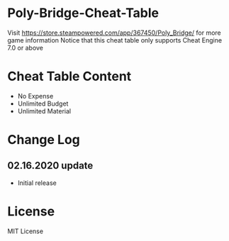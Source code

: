 # Poly-Bridge-Cheat-Table

Visit https://store.steampowered.com/app/367450/Poly_Bridge/ for more game information
Notice that this cheat table only supports Cheat Engine 7.0 or above

# Cheat Table Content

- No Expense
- Unlimited Budget
- Unlimited Material

# Change Log

## 02.16.2020 update
- Initial release

# License

MIT License